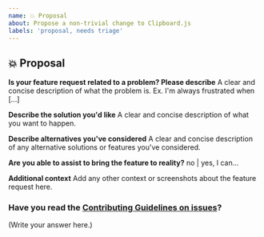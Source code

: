```yaml
---
name: 💥 Proposal
about: Propose a non-trivial change to Clipboard.js
labels: 'proposal, needs triage'
---
```


## 💥 Proposal

**Is your feature request related to a problem? Please describe**
A clear and concise description of what the problem is. Ex. I'm always frustrated when [...]

**Describe the solution you'd like**
A clear and concise description of what you want to happen.

**Describe alternatives you've considered**
A clear and concise description of any alternative solutions or features you've considered.

**Are you able to assist to bring the feature to reality?**
no | yes, I can...

**Additional context**
Add any other context or screenshots about the feature request here.

### Have you read the [Contributing Guidelines on issues](https://github.com/zenorocha/clipboard.js/blob/master/contributing.md)?

(Write your answer here.)
